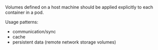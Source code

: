 Volumes defined on a host machine should be applied explicitly to each container in a pod.

Usage patterns:

- communication/sync
- cache
- persistent data (remote network storage volumes)
